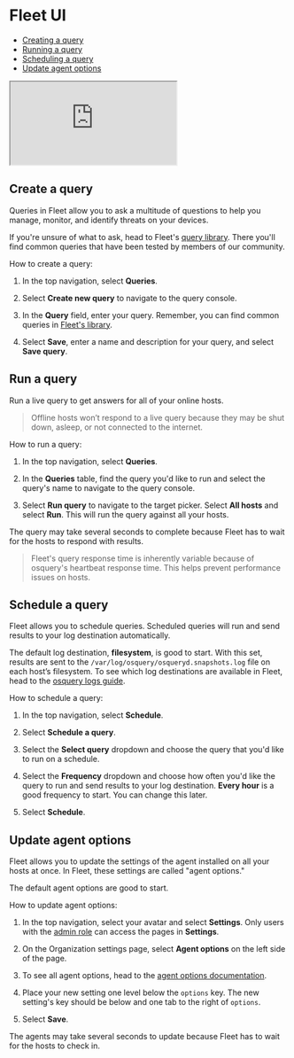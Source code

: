 # Fleet UI
- [Creating a query](#create-a-query)
- [Running a query](#run-a-query)
- [Scheduling a query](#schedule-a-query)
- [Update agent options](#update-agent-options)

<div purpose="embedded-content">
   <iframe src="https://www.youtube.com/embed/1VNvg3_drow" allowfullscreen></iframe>
</div>

## Create a query

Queries in Fleet allow you to ask a multitude of questions to help you manage, monitor, and identify threats on your devices. 

If you're unsure of what to ask, head to Fleet's [query library](https://fleetdm.com/queries). There you'll find common queries that have been tested by members of our community.

How to create a query:

1. In the top navigation, select **Queries**.

2. Select **Create new query** to navigate to the query console.

3. In the **Query** field, enter your query. Remember, you can find common queries in [Fleet's library](https://fleetdm.com/queries).

4. Select **Save**, enter a name and description for your query, and select **Save query**.

## Run a query

Run a live query to get answers for all of your online hosts.

> Offline hosts won’t respond to a live query because they may be shut down, asleep, or not connected to the internet.

How to run a query:

1. In the top navigation, select **Queries**.

2. In the **Queries** table, find the query you'd like to run and select the query's name to navigate to the query console.

3. Select **Run query** to navigate to the target picker. Select **All hosts** and select **Run**. This will run the query against all your hosts.

The query may take several seconds to complete because Fleet has to wait for the hosts to respond with results.

> Fleet's query response time is inherently variable because of osquery's heartbeat response time. This helps prevent performance issues on hosts.

## Schedule a query

Fleet allows you to schedule queries. Scheduled queries will run and send results to your log destination automatically.

The default log destination, **filesystem**, is good to start. With this set, results are sent to the `/var/log/osquery/osqueryd.snapshots.log` file on each host’s filesystem. To see which log destinations are available in Fleet, head to the [osquery logs guide](../Using-Fleet/Osquery-logs.md).

How to schedule a query:

1. In the top navigation, select **Schedule**.

2. Select **Schedule a query**.

3. Select the **Select query** dropdown and choose the query that you'd like to run on a schedule. 

4. Select the **Frequency** dropdown and choose how often you'd like the query to run and send results to your log destination. **Every hour** is a good frequency to start. You can change this later.

5. Select **Schedule**.

## Update agent options

<!-- Heading is kept so that the link from the Fleet UI still works -->
<span id="configuring-agent-options" name="configuring-agent-options"></span>

Fleet allows you to update the settings of the agent installed on all your hosts at once. In Fleet, these settings are called "agent options."

The default agent options are good to start. 

How to update agent options:

1. In the top navigation, select your avatar and select **Settings**. Only users with the [admin role](./Permissions.md) can access the pages in **Settings**.

2. On the Organization settings page, select **Agent options** on the left side of the page.

3. To see all agent options, head to the [agent options documentation](./configuration-files/README.md#agent-options).

4. Place your new setting one level below the `options` key. The new setting's key should be below and one tab to the right of `options`.

5. Select **Save**.

The agents may take several seconds to update because Fleet has to wait for the hosts to check in.

<meta name="title" value="Fleet UI">

<meta name="pageOrderInSection" value="200">
